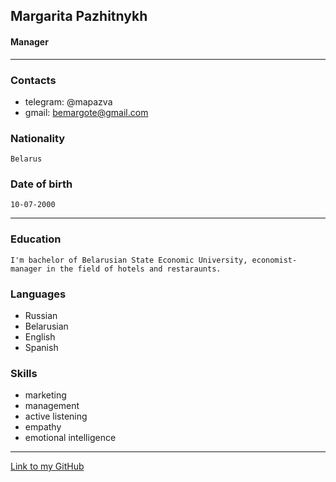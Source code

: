 ## **Margarita Pazhitnykh**
#### Manager
___
### **Contacts**
  * telegram: @mapazva
  * gmail: bemargote@gmail.com
### **Nationality**
    Belarus
### **Date of birth**
    10-07-2000
___
### **Education** 
    I'm bachelor of Belarusian State Economic University, economist-manager in the field of hotels and restaraunts. 
### **Languages**
  * Russian
  * Belarusian
  * English
  * Spanish
### **Skills**
  * marketing
  * management
  * active listening
  * empathy
  * emotional intelligence
___
[Link to my GitHub](https://github.com/Mapazva) 

